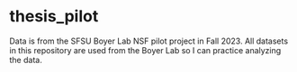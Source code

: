 # thesis_pilot
 Data is from the SFSU Boyer Lab NSF pilot project in Fall 2023. All datasets in this repository are used from the Boyer Lab so I can practice analyzing the data.
